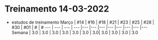 # Treinamento 14-03-2022

- estudos de treinamento
Março | #14 | #16 | #18 | #21 | #23 | #25 | #28 | #30 | #01 | # | #
--- | --- | --- | --- |--- |--- |--- |--- |--- |--- |--- |---
Semana | 3.0 | 3.0 | 3.0 | 3.0 | 3.0 | 3.0 | 3.0| 3.0 | 3.0 | 3.0 | 3.0
